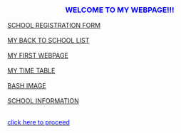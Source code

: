 <!DOCTYPE html>
<html lang="en">
<head>
    <meta charset="UTF 8">
    <meta name="viewport" content="width=device-width, initial-scale=1.0">
    <title>MY WEBPAGE</title>
</head>

<body background="Snapchat-43236006.jpg">
<h3 align="center"><font color="blue"><b><b></b></b>WELCOME TO MY WEBPAGE!!!</font></h3>
<a href="ajoke.html">SCHOOL REGISTRATION FORM</a><br><br>
<a href="maryam.html">MY BACK TO SCHOOL LIST</a><br><br>
<a href="bash.html">MY FIRST WEBPAGE</a><br><br>
<a href="aliyyu.html">MY TIME TABLE</a><br><br>
<a href="my image.html">BASH IMAGE</a><br><br>
<a href="zakiah.html">SCHOOL INFORMATION</a><br><br>
 
<a href="ajoke.html"><font color="blue">click here to proceed</font></a>

    
</body>
</html>   
